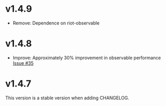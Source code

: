 # v1.4.9

- Remove: Dependence on riot-observable

# v1.4.8

- Improve: Approximately 30% improvement in observable performance [Issue #35](https://gitlab.com/aggre/businessman/issues/35)

# v1.4.7

This version is a stable version when adding CHANGELOG.
